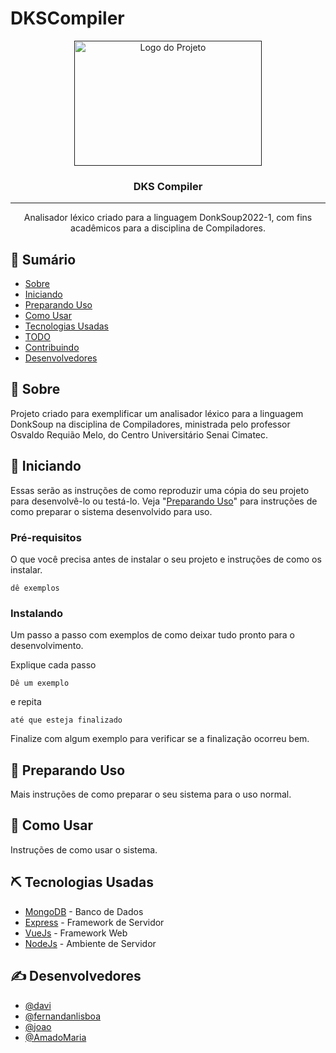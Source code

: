 # DKSCompiler


<p align="center">
  <a href="" rel="noopener">
  <img width=300px height=200px src="./imagens/logo.png" alt="Logo do Projeto"></a>
</p>

<h3 align="center">DKS Compiler</h3>

---

<p align="center"> Analisador léxico criado para a linguagem DonkSoup2022-1, com fins acadêmicos para a disciplina de Compiladores. 
    <br>
</p>

## 📝 Sumário

- [Sobre](#sobre)
- [Iniciando](#inicio)
- [Preparando Uso](#preparando)
- [Como Usar](#como-usar)
- [Tecnologias Usadas](#tecnologias-usadas)
- [TODO](./TODO.md)
- [Contribuindo](./CONTRIBUTING.md)
- [Desenvolvedores](#desenvolvedores)

## 🧐 Sobre <a name = "sobre"></a>

Projeto criado para exemplificar um analisador léxico para a linguagem DonkSoup na disciplina de Compiladores, ministrada pelo professor Osvaldo Requião Melo, do Centro Universitário Senai Cimatec.

## 🏁 Iniciando <a name = "inicio"></a>

Essas serão as instruções de como reproduzir uma cópia do seu projeto para desenvolvê-lo ou testá-lo. Veja "[Preparando Uso](#preparando)" para instruções de como preparar o sistema desenvolvido para uso.

### Pré-requisitos

O que você precisa antes de instalar o seu projeto e instruções de como os instalar.

```
dê exemplos
```

### Instalando

Um passo a passo com exemplos de como deixar tudo pronto para o desenvolvimento.

Explique cada passo

```
Dê um exemplo
```

e repita

```
até que esteja finalizado
```

Finalize com algum exemplo para verificar se a finalização ocorreu bem.

## 🚀 Preparando Uso <a name = "preparando"></a>

Mais instruções de como preparar o seu sistema para o uso normal.

## 🎈 Como Usar <a name="como-usar"></a>

Instruções de como usar o sistema.

## ⛏️ Tecnologias Usadas <a name = "tecnologias-usadas"></a>

- [MongoDB](https://www.mongodb.com/) - Banco de Dados
- [Express](https://expressjs.com/) - Framework de Servidor
- [VueJs](https://vuejs.org/) - Framework Web
- [NodeJs](https://nodejs.org/en/) - Ambiente de Servidor

## ✍️ Desenvolvedores <a name = "desenvolvedores"></a>

- [@davi](https://github.com/seu-username)
- [@fernandanlisboa](https://github.com/fernandanlisboa)
- [@joao](https://github.com/Joao)
- [@AmadoMaria](https://github.com/AmadoMaria)

